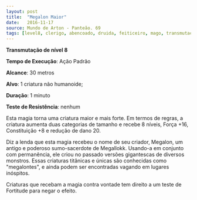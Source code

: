 ```yaml
---
layout: post
title:  "Megalon Maior"
date:   2016-11-17
source: Mundo de Arton - Panteão. 69
tags: [level8, clerigo, abencoado, druida, feiticeiro, mago, transmutacao, padrao, metros, criatura, minuto, nenhum]
---
```


**Transmutação de nível 8**

**Tempo de Execução**: Ação Padrão

**Alcance**: 30 metros

**Alvo**: 1 criatura não humanoide;

**Duração**: 1 minuto

**Teste de Resistência**: nenhum

Esta magia torna uma criatura maior e mais forte. Em termos de regras, a criatura aumenta duas categorias de tamanho e recebe 8 níveis,
Força +16, Constituição +8 e redução de dano 20.

Diz a lenda que esta magia recebeu o nome de seu criador, Megalon, um antigo e poderoso sumo-sacerdote de Megallokk. Usando-a em conjunto com permanência, ele criou
no passado versões gigantescas de diversos monstros. Essas criaturas titânicas e únicas são conhecidas como "megalontes", e ainda podem ser encontradas vagando em lugares inóspitos.

Criaturas que recebam  a magia contra vontade tem direito a um teste de Fortitude para negar o efeito.
